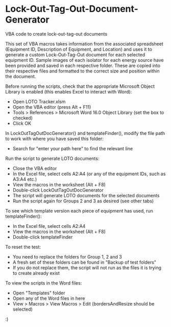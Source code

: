 # Lock-Out-Tag-Out-Document-Generator
VBA code to create lock-out-tag-out documents



This set of VBA macros takes information from the associated spreadsheet (Equipment ID, Description of Equipment, and Location) and uses it to generate  a custom Lock-Out-Tag-Out document for each selected equipment ID. Sample images of each isolator for each energy source have been provided and saved in each respective folder. These are copied into their respective files and formatted to the correct size and position within the document. 



Before running the scripts, check that the appropriate Microsoft Object Library is enabled (this enables Excel to interact with Word):
 - Open LOTO Tracker.xlsm
 - Open the VBA editor (press Alt + F11)
 - Tools > References > Microsoft Word 16.0 Object Library (set the box to checked)
 - Click OK

In LockOutTagOutDocGenerator() and templateFinder(), modify the file path to work with where you have saved this folder:
- Search for "enter your path here" to find the relevant line

Run the script to generate LOTO documents:
- Close the VBA editor
- In the Excel file, select cells A2:A4 (or any of the equipment IDs, such as A3:A4 etc.)
- View the macros in the worksheet (Alt + F8)
- Double-click LockOutTagOutDocGenerator
- The script will generate LOTO documents for the selected documents
- Run the script again for Groups 2 and 3 as desired (see other tabs)

To see which template version each piece of equipment has used, run templateFinder():
- In the Excel file, select cells A2:A4
- View the macros in the worksheet (Alt + F8)
- Double-click templateFinder

To reset the test:
- You need to replace the folders for Group 1, 2 and 3
- A fresh set of these folders can be found in "Backup of test folders"
- If you do not replace them, the script will not run as the files it is trying to create already exist

To view the scripts in the Word files:
- Open "Templates" folder
- Open any of the Word files in here
- View > Macros > View Macros > Edit (bordersAndResize should be selected)






:) 
